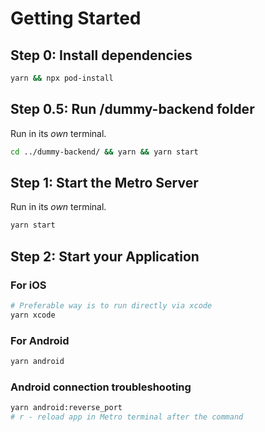 # Getting Started

## Step 0: Install dependencies

```bash
yarn && npx pod-install
```

## Step 0.5: Run /dummy-backend folder

Run in its _own_ terminal.

```bash
cd ../dummy-backend/ && yarn && yarn start
```

## Step 1: Start the Metro Server

Run in its _own_ terminal.

```bash
yarn start
```

## Step 2: Start your Application



### For iOS

```bash
# Preferable way is to run directly via xcode
yarn xcode
```

### For Android

```bash
yarn android
```

### Android connection troubleshooting
```bash
yarn android:reverse_port
# r - reload app in Metro terminal after the command
```
